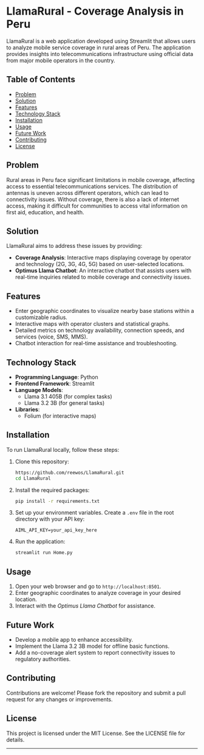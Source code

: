 # LlamaRural - Coverage Analysis in Peru

LlamaRural is a web application developed using Streamlit that allows users to analyze mobile service coverage in rural areas of Peru. The application provides insights into telecommunications infrastructure using official data from major mobile operators in the country.

## Table of Contents

- [Problem](#problem)
- [Solution](#solution)
- [Features](#features)
- [Technology Stack](#technology-stack)
- [Installation](#installation)
- [Usage](#usage)
- [Future Work](#future-work)
- [Contributing](#contributing)
- [License](#license)

## Problem

Rural areas in Peru face significant limitations in mobile coverage, affecting access to essential telecommunications services. The distribution of antennas is uneven across different operators, which can lead to connectivity issues. Without coverage, there is also a lack of internet access, making it difficult for communities to access vital information on first aid, education, and health.

## Solution

LlamaRural aims to address these issues by providing:

- **Coverage Analysis**: Interactive maps displaying coverage by operator and technology (2G, 3G, 4G, 5G) based on user-selected locations.
- **Optimus Llama Chatbot**: An interactive chatbot that assists users with real-time inquiries related to mobile coverage and connectivity issues.

## Features

- Enter geographic coordinates to visualize nearby base stations within a customizable radius.
- Interactive maps with operator clusters and statistical graphs.
- Detailed metrics on technology availability, connection speeds, and services (voice, SMS, MMS).
- Chatbot interaction for real-time assistance and troubleshooting.

## Technology Stack

- **Programming Language**: Python
- **Frontend Framework**: Streamlit
- **Language Models**: 
  - Llama 3.1 405B (for complex tasks)
  - Llama 3.2 3B (for general tasks)
- **Libraries**: 
  - Folium (for interactive maps)

## Installation

To run LlamaRural locally, follow these steps:

1. Clone this repository:
   ```bash
   https://github.com/reewos/LlamaRural.git
   cd LlamaRural
   ```

2. Install the required packages:
   ```bash
   pip install -r requirements.txt
   ```

3. Set up your environment variables. Create a `.env` file in the root directory with your API key:
   ```plaintext
   AIML_API_KEY=your_api_key_here
   ```

4. Run the application:
   ```bash
   streamlit run Home.py
   ```

## Usage

1. Open your web browser and go to `http://localhost:8501`.
2. Enter geographic coordinates to analyze coverage in your desired location.
3. Interact with the *Optimus Llama Chatbot* for assistance.

## Future Work

- Develop a mobile app to enhance accessibility.
- Implement the Llama 3.2 3B model for offline basic functions.
- Add a no-coverage alert system to report connectivity issues to regulatory authorities.

## Contributing

Contributions are welcome! Please fork the repository and submit a pull request for any changes or improvements.

## License

This project is licensed under the MIT License. See the LICENSE file for details.

---